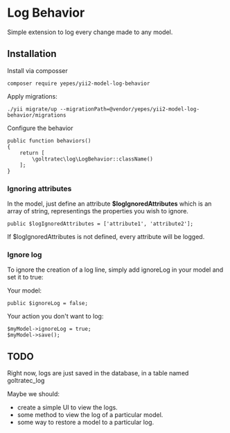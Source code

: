 # Log Behavior

Simple extension to log every change made to any model.

## Installation

Install via composser

```
composer require yepes/yii2-model-log-behavior
```

Apply migrations:

```
./yii migrate/up --migrationPath=@vendor/yepes/yii2-model-log-behavior/migrations
```

Configure the behavior

```
public function behaviors()
{
    return [
        \goltratec\log\LogBehavior::className()
    ];
}
```

### Ignoring attributes

In the model, just define an attribute **$logIgnoredAttributes** which is an array of string, representings the properties you wish to ignore.

```
public $logIgnoredAttributes = ['attribute1', 'attribute2'];
```

If $logIgnoredAttributes is not defined, every attribute will be logged.

### Ignore log

To ignore the creation of a log line, simply add ignoreLog in your model and set it to true:

Your model:

```
public $ignoreLog = false;
```

Your action you don't want to log:

```
$myModel->ignoreLog = true;
$myModel->save();
```

## TODO

Right now, logs are just saved in the database, in a table named goltratec_log

Maybe we should:

- create a simple UI to view the logs.
- some method to view the log of a particular model.
- some way to restore a model to a particular log.
